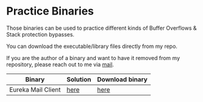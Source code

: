 # Practice Binaries

Those binaries can be used to practice different kinds of Buffer Overflows & Stack protection bypasses.

You can download the executable/library files directly from my repo. 

If you are the author of a binary and want to have it removed from my repository, please reach out to me via [mail](contact@nop-blog.tech).

| Binary | Solution | Download binary | 
| - | - | - |
| Eureka  Mail Client | [here](https://github.com/nop-tech/OSED/tree/main/Practice%20Binaries/Eureka%20Mail%20Client) | [here](https://www.exploit-db.com/apps/2b0e55c58e1355c4bd0143d06ce3d239-EurekaEmailSetup.exe) |
